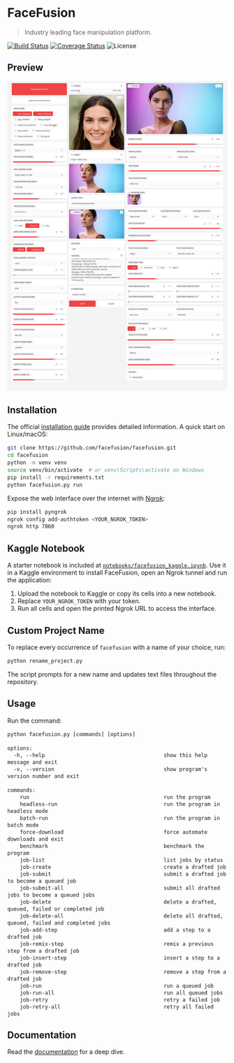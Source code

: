 FaceFusion
==========

> Industry leading face manipulation platform.

[![Build Status](https://img.shields.io/github/actions/workflow/status/facefusion/facefusion/ci.yml.svg?branch=master)](https://github.com/facefusion/facefusion/actions?query=workflow:ci)
[![Coverage Status](https://img.shields.io/coveralls/facefusion/facefusion.svg)](https://coveralls.io/r/facefusion/facefusion)
![License](https://img.shields.io/badge/license-OpenRAIL--AS-green)

Preview
-------

![Preview](https://raw.githubusercontent.com/facefusion/facefusion/master/.github/preview.png?sanitize=true)

Installation
------------

The official [installation guide](https://docs.facefusion.io/installation) provides detailed information. A quick start on Linux/macOS:

```bash
git clone https://github.com/facefusion/facefusion.git
cd facefusion
python -m venv venv
source venv/bin/activate  # or venv\Scripts\activate on Windows
pip install -r requirements.txt
python facefusion.py run
```

Expose the web interface over the internet with [Ngrok](https://ngrok.com/):

```bash
pip install pyngrok
ngrok config add-authtoken <YOUR_NGROK_TOKEN>
ngrok http 7860
```

Kaggle Notebook
---------------

A starter notebook is included at [`notebooks/facefusion_kaggle.ipynb`](notebooks/facefusion_kaggle.ipynb). Use it in a Kaggle environment to install FaceFusion, open an Ngrok tunnel and run the application:

1. Upload the notebook to Kaggle or copy its cells into a new notebook.
2. Replace `YOUR_NGROK_TOKEN` with your token.
3. Run all cells and open the printed Ngrok URL to access the interface.

Custom Project Name
-------------------

To replace every occurrence of `facefusion` with a name of your choice, run:

```bash
python rename_project.py
```

The script prompts for a new name and updates text files throughout the repository.

Usage
-----

Run the command:

```
python facefusion.py [commands] [options]

options:
  -h, --help                                      show this help message and exit
  -v, --version                                   show program's version number and exit

commands:
    run                                           run the program
    headless-run                                  run the program in headless mode
    batch-run                                     run the program in batch mode
    force-download                                force automate downloads and exit
    benchmark                                     benchmark the program
    job-list                                      list jobs by status
    job-create                                    create a drafted job
    job-submit                                    submit a drafted job to become a queued job
    job-submit-all                                submit all drafted jobs to become a queued jobs
    job-delete                                    delete a drafted, queued, failed or completed job
    job-delete-all                                delete all drafted, queued, failed and completed jobs
    job-add-step                                  add a step to a drafted job
    job-remix-step                                remix a previous step from a drafted job
    job-insert-step                               insert a step to a drafted job
    job-remove-step                               remove a step from a drafted job
    job-run                                       run a queued job
    job-run-all                                   run all queued jobs
    job-retry                                     retry a failed job
    job-retry-all                                 retry all failed jobs
```

Documentation
-------------

Read the [documentation](https://docs.facefusion.io) for a deep dive.
